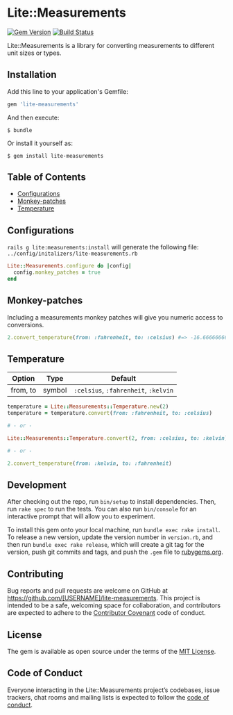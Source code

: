 # Lite::Measurements

[![Gem Version](https://badge.fury.io/rb/lite-measurements.svg)](http://badge.fury.io/rb/lite-measurements)
[![Build Status](https://travis-ci.org/drexed/lite-measurements.svg?branch=master)](https://travis-ci.org/drexed/lite-measurements)

Lite::Measurements is a library for converting measurements to different unit sizes or types.

## Installation

Add this line to your application's Gemfile:

```ruby
gem 'lite-measurements'
```

And then execute:

    $ bundle

Or install it yourself as:

    $ gem install lite-measurements

## Table of Contents

* [Configurations](#configurations)
* [Monkey-patches](#monkey-patches)
* [Temperature](#temperature)

## Configurations

`rails g lite:measurements:install` will generate the following file:
`../config/initalizers/lite-measurements.rb`

```ruby
Lite::Measurements.configure do |config|
  config.monkey_patches = true
end
```

## Monkey-patches

Including a measurements monkey patches will give you numeric access to conversions.

```ruby
2.convert_temperature(from: :fahrenheit, to: :celsius) #=> -16.666666666666668
```

## Temperature

Option | Type | Default
--- | --- | ---
from, to | symbol | `:celsius`, `:fahrenheit`, `:kelvin`

```ruby
temperature = Lite::Measurements::Temperature.new(2)
temperature = temperature.convert(from: :fahrenheit, to: :celsius)      #=> -16.666666666666668

# - or -

Lite::Measurements::Temperature.convert(2, from: :celsius, to: :kelvin) #=> 275.15

# - or -

2.convert_temperature(from: :kelvin, to: :fahrenheit)                   #=> -456.07
```

## Development

After checking out the repo, run `bin/setup` to install dependencies. Then, run `rake spec` to run the tests. You can also run `bin/console` for an interactive prompt that will allow you to experiment.

To install this gem onto your local machine, run `bundle exec rake install`. To release a new version, update the version number in `version.rb`, and then run `bundle exec rake release`, which will create a git tag for the version, push git commits and tags, and push the `.gem` file to [rubygems.org](https://rubygems.org).

## Contributing

Bug reports and pull requests are welcome on GitHub at https://github.com/[USERNAME]/lite-measurements. This project is intended to be a safe, welcoming space for collaboration, and contributors are expected to adhere to the [Contributor Covenant](http://contributor-covenant.org) code of conduct.

## License

The gem is available as open source under the terms of the [MIT License](https://opensource.org/licenses/MIT).

## Code of Conduct

Everyone interacting in the Lite::Measurements project’s codebases, issue trackers, chat rooms and mailing lists is expected to follow the [code of conduct](https://github.com/[USERNAME]/lite-measurements/blob/master/CODE_OF_CONDUCT.md).
